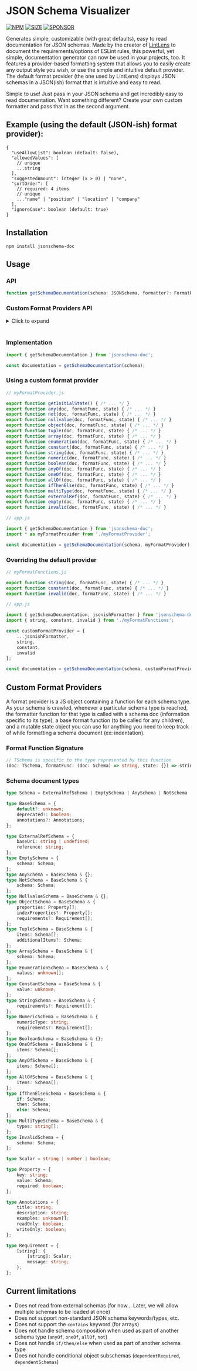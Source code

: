 # JSON Schema Visualizer

[![NPM](https://img.shields.io/npm/v/jsonschema-doc?label=npm%20install&color=red)](https://www.npmjs.com/package/jsonschema-doc)
[![SIZE](https://img.shields.io/bundlephobia/min/jsonschema-doc?label=size&color=blue)](https://www.npmjs.com/package/jsonschema-doc)
[![SPONSOR](https://img.shields.io/badge/Github-sponsor-blue
)](https://github.com/sponsors/ghmcadams)


Generates simple, customizable (with great defaults), easy to read documentation for JSON schemas.  Made by the creator of [LintLens](https://marketplace.visualstudio.com/items?itemName=ghmcadams.lintlens) to document the requirements/options of ESLint rules, this powerful, yet simple, documentation generator can now be used in your projects, too.  It features a provider-based formatting system that allows you to easily create any output style you wish, or use the simple and intuitive default provider.  The default format provider (the one used by LintLens) displays JSON schemas in a JSON(ish) format that is intuitive and easy to read.

Simple to use!  Just pass in your JSON schema and get incredibly easy to read documentation.  Want something different?  Create your own custom formatter and pass that in as the second argument.

## Example (using the default (JSON-ish) format provider):

```jsonc
{
  "useAllowList": boolean (default: false),
  "allowedValues": [
    // unique
    ...string
  ],
  "suggestedAmount": integer (x > 0) | "none",
  "sortOrder": [
    // required: 4 items
    // unique
    ..."name" | "position" | "location" | "company"
  ],
  "ignoreCase": boolean (default: true)
}
```


## Installation

```shell
npm install jsonschema-doc
```

## Usage

### API

```ts
function getSchemaDocumentation(schema: JSONSchema, formatter?: FormatProvider): string;
```

### Custom Format Providers API

<details>
    <summary>Click to expand</summary>

```ts
type FormatProvider<TState = State> = {
    // A function to initialize a mutable object, which is passed to every formatter function below
    getInitialState: () => TState;

    // A function for each type found in a JSON schema
    // Example:  object(doc, baseFunc, state) { ... }

    any: FormatterFunction<AnySchema, TState>;
    not: FormatterFunction<NotSchema, TState>;
    nullvalue: FormatterFunction<NullvalueSchema, TState>;
    object: FormatterFunction<ObjectSchema, TState>;
    tuple: FormatterFunction<TupleSchema, TState>;
    array: FormatterFunction<ArraySchema, TState>;
    enumeration: FormatterFunction<EnumerationSchema, TState>;
    constant: FormatterFunction<ConstantSchema, TState>;
    string: FormatterFunction<StringSchema, TState>;
    numeric: FormatterFunction<NumericSchema, TState>;
    boolean: FormatterFunction<BooleanSchema, TState>;
    anyOf: FormatterFunction<AnyOfSchema, TState>;
    oneOf: FormatterFunction<OneOfSchema, TState>;
    allOf: FormatterFunction<AllOfSchema, TState>;
    ifThenElse: FormatterFunction<IfThenElseSchema, TState>;
    multiType: FormatterFunction<MultiTypeSchema, TState>;
    externalRef: FormatterFunction<ExternalRefSchema, TState>;
    empty: FormatterFunction<EmptySchema, TState>;
    invalid: FormatterFunction<InvalidSchema, TState>;
};

type FormatterFunction<TSchemaDoc, TState = State> = (doc: TSchemaDoc, formatFunc: BaseFormatFunction, state: TState) => string;

type BaseFormatFunction = (doc: Schema) => string;
type State = { [key: string]: unknown };
```
</details>
<br>

### Implementation

```ts
import { getSchemaDocumentation } from 'jsonschema-doc';

const documentation = getSchemaDocumentation(schema);
```

### Using a custom format provider

```ts
// myFormatProvider.js

export function getInitialState() { /* ... */ }
export function any(doc, formatFunc, state) { /* ... */ }
export function not(doc, formatFunc, state) { /* ... */ }
export function nullvalue(doc, formatFunc, state) { /* ... */ }
export function object(doc, formatFunc, state) { /* ... */ }
export function tuple(doc, formatFunc, state) { /* ... */ }
export function array(doc, formatFunc, state) { /* ... */ }
export function enumeration(doc, formatFunc, state) { /* ... */ }
export function constant(doc, formatFunc, state) { /* ... */ }
export function string(doc, formatFunc, state) { /* ... */ }
export function numeric(doc, formatFunc, state) { /* ... */ }
export function boolean(doc, formatFunc, state) { /* ... */ }
export function anyOf(doc, formatFunc, state) { /* ... */ }
export function oneOf(doc, formatFunc, state) { /* ... */ }
export function allOf(doc, formatFunc, state) { /* ... */ }
export function ifThenElse(doc, formatFunc, state) { /* ... */ }
export function multiType(doc, formatFunc, state) { /* ... */ }
export function externalRef(doc, formatFunc, state) { /* ... */ }
export function empty(doc, formatFunc, state) { /* ... */ }
export function invalid(doc, formatFunc, state) { /* ... */ }
```

```ts
// app.js

import { getSchemaDocumentation } from 'jsonschema-doc';
import * as myFormatProvider from './myFormatProvider';

const documentation = getSchemaDocumentation(schema, myFormatProvider);
```

### Overriding the default provider

```ts
// myFormatFunctions.js

export function string(doc, formatFunc, state) { /* ... */ }
export function constant(doc, formatFunc, state) { /* ... */ }
export function invalid(doc, formatFunc, state) { /* ... */ }
```

```ts
// app.js

import { getSchemaDocumentation, jsonishFormatter } from 'jsonschema-doc';
import { string, constant, invalid } from './myFormatFunctions';

const customFormatProvider = {
    ...jsonishFormatter,
    string,
    constant,
    invalid
};

const documentation = getSchemaDocumentation(schema, customFormatProvider);
```


## Custom Format Providers

A format provider is a JS object containing a function for each schema type.  As your schema is crawled, whenever a particular schema type is reached, the formatter function for that type is called with a schema doc (information specific to its type), a base format function (to be called for any children), and a mutable state object you can use for anything you need to keep track of while formatting a schema document (ex: indentation).

### Format Function Signature

```ts
// TSchema is specific to the type represented by this function
(doc: TSchema, formatFunc: (doc: Schema) => string, state: {}) => string;
```

### Schema document types

```ts
type Schema = ExternalRefSchema | EmptySchema | AnySchema | NotSchema | NullvalueSchema | ObjectSchema | TupleSchema | ArraySchema | EnumerationSchema | ConstantSchema | StringSchema | NumericSchema | BooleanSchema | AnyOfSchema | OneOfSchema | AllOfSchema | IfThenElseSchema | MultiTypeSchema | InvalidSchema;

type BaseSchema = {
    default?: unknown;
    deprecated?: boolean;
    annotations?: Annotations;
};

type ExternalRefSchema = {
    baseUri: string | undefined;
    reference: string;
};
type EmptySchema = {
    schema: Schema;
};
type AnySchema = BaseSchema & {};
type NotSchema = BaseSchema & {
    schema: Schema;
};
type NullvalueSchema = BaseSchema & {};
type ObjectSchema = BaseSchema & {
    properties: Property[];
    indexProperties?: Property[];
    requirements?: Requirement[];
};
type TupleSchema = BaseSchema & {
    items: Schema[];
    additionalItems?: Schema;
};
type ArraySchema = BaseSchema & {
    schema: Schema;
};
type EnumerationSchema = BaseSchema & {
    values: unknown[];
};
type ConstantSchema = BaseSchema & {
    value: unknown;
};
type StringSchema = BaseSchema & {
    requirements?: Requirement[];
};
type NumericSchema = BaseSchema & {
    numericType: string;
    requirements?: Requirement[];
};
type BooleanSchema = BaseSchema & {};
type OneOfSchema = BaseSchema & {
    items: Schema[];
};
type AnyOfSchema = BaseSchema & {
    items: Schema[];
};
type AllOfSchema = BaseSchema & {
    items: Schema[];
};
type IfThenElseSchema = BaseSchema & {
    if: Schema;
    then: Schema;
    else: Schema;
};
type MultiTypeSchema = BaseSchema & {
    types: string[];
};
type InvalidSchema = {
    schema: Schema;
};

type Scalar = string | number | boolean;

type Property = {
    key: string;
    value: Schema;
    required: boolean;
};

type Annotations = {
    title: string;
    description: string;
    examples: unknown[];
    readOnly: boolean;
    writeOnly: boolean;
};

type Requirement = {
    [string]: {
        [string]: Scalar;
        message: string;
    };
};
```


## Current limitations

- Does not read from external schemas (for now... Later, we will allow multiple schemas to be loaded at once)
- Does not support non-standard JSON schema keywords/types, etc.
- Does not support the `contains` keyword (for arrays)
- Does not handle schema composition when used as part of another schema type (`anyOf`, `oneOf`, `allOf`, `not`)
- Does not handle `if/then/else` when used as part of another schema type
- Does not handle conditional object subschemas (`dependentRequired`, `dependentSchemas`)
